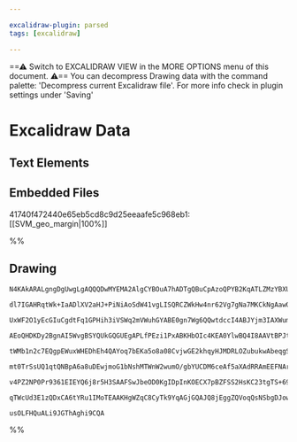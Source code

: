 ```yaml
---

excalidraw-plugin: parsed
tags: [excalidraw]

---
```

==⚠  Switch to EXCALIDRAW VIEW in the MORE OPTIONS menu of this document. ⚠== You can decompress Drawing data with the command palette: 'Decompress current Excalidraw file'. For more info check in plugin settings under 'Saving'

# Excalidraw Data
## Text Elements
## Embedded Files
41740f472440e65eb5cd8c9d25eeaafe5c968eb1: [[SVM_geo_margin|100%]]

%%
## Drawing
```compressed-json
N4KAkARALgngDgUwgLgAQQQDwMYEMA2AlgCYBOuA7hADTgQBuCpAzoQPYB2KqATLZMzYBXUtiRoIACyhQ4zZAHoFAc0JRJQgEYA6bGwC2CgF7N6hbEcK4OCtptbErHALRY8RMpWdx8Q1TdIEfARcZgRmBShcZQUebQA2bR4aOiCEfQQOKGZuAG1wMFAwYogSbgh8dQAWOABlWoAGFOLIWERywn1opH4SzG5nHiqq7QBmUYBWCYb4nh4GidGARh4A

dl7IGAHRqtWk+IaADlXV2aHJ+PiNiAoSdW41vgLISQRCZWkHw4nr62Vg7gNa7MKCkNgAawQAGE2Pg2KRygBiBoo1HNEqaXDYcHKMFCDjEGFwhESUHWZhwXCBLLoyAAM0I+HwtVgAIkkixGkCtIgILBkIA6ndJNwlsDQRCECyYGz0IIPDy8R8OOEcmgxc8IGxKdg1Ft1SjrniCSrmGrUBwhEzgQgEMRuKseABOUbrTWMFjsLhoHbXD2sTgAOU4Ym4

UxWF2O1yEcGIuCgdtFq1GPHih3iVSWq2mVWuhGYABE0gn7Wg6QQwtdccI4ABJYjm3IAXWummEBIAosEMllGy3NUQOODuJbrQO2NjE2WKwhrgzgvXypnVlUGnTdkNVwh4hMEJoJthiIdsE7iDxdyFcHSEAenWm90secx3OJUPkWmANR+ls9+y0INgQgggYBbxrg3BFP++YAIIcNgkjwlOqCgkICDPAAvnmBJYOUmhLB2PJ0uQGSLmgo74OK8ZAeUi

AEoQHDKDy2BgnAI5WvgBSYQUkGQGUEgAPLfPEzi1PxABKHbOIc4KEA0YlwBQ4I8AAVtBPJtK+EBUmCVDXP0aCDDM2gTPETqHIcKzzIsKxuv++qoM4yxLGMEzfOMxznCZVyarcxD3Gg8R7K58zLOe1yvO8nxoECmp/LKMX/nykpEvCSKomirZYjixqErCqWkuQHAUlSmRQIRjLMqymkcvBIg9JqSWCsKorivyUpVeU8plEawjKqqLWatqWJ6qKhqa

tWMb1n2c7EQgpEWuxWHEDhEh4QAYoq7bEKa5o8a08CvjwGE2khqyHJMDRLOZubukwAbeqgSwJSU/pesGcGvldyaHHe8SjN5UGFsWSHlvglaam2+LEF26Slea5HRrG8ZIVmKZpqZZlXV+JSDsOZGLeOk6lqgoPg/+cBsPR2R5M8YDvh+z0tA0tN/i09MtIFxmHCFKw/LTYDMx+Ta/tc+ChFAML6PoaglgACpTNL42OiVRKQUAAEL0Y4DFscrJSZMQ

mt0TrSsUQ1qtQNBpA6a8uDEwjmoG1bNshMTWnW2wumO/gbYUCDM6ceAf5aXAdRRAmEEFNArwZOURAfGVvQMIQCAUOrWUTQSKUkugiJrfnBfogBIjUlAtYJvoLJtdnaXpU0SeAdbpXl+k6fYpnuXEuUZJFZSpdF43pct/oa0VdKspSJydUDyXzcV1XkpCn5Irqg3s9ZMPC+QuPmldfaa9NxvFdib1kg7QNJSD3P6T8TqI0Gs9xeH2XFdrZwUBrbg0

v4PZ2NP0Pr9361EIEYQ6j8r5H3SAAFSwJbeOD0KgIDpInKOECX7pBZFSS2HsKC23tgTS+690H6A7ASZ2ns8HlG0p7Gez9h7kIoFAg65QcpF2fGCJkAANbg/0nTaFWE9aYZwFjLFGEndhsJ8AAE1uCrlGNoJ0JklhOkunMKoFwAaQCMGwAwkd/z0AIKhB4nED4APSCfKG58JDMA5KQViSdcQkGAaAi+kBHHEBZAgViaA+YlHcQAWTYMtUhuBNDBGJ

qTWcUd3E1zQDxCA6tYRu1IMoTEAAKHgWZqC8CyTk9YqAGjGQAJQ8jEggZQVoqQsNSbgDJowgS8HqdkngTSCnFIgCY1BRCt4IFvlAL08MCH0lmmU7CpB6KMTiY7DgoTwncBQlE/82AiDeOQqQVC1wZmxzQAs64wgoCDlfAszpJQ7DKQQNgbItQZlwECcEmZYT/Zg0WZALE/TGBQJ0fgPRJQNKdTSJcr0TEgJQAMEw9optRYTkhBEmcotxbQUBR8r5

usOLFHQuALi9JGThAghi9CQA
```
%%